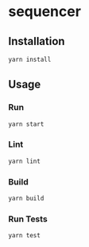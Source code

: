 # sequencer

## Installation

```sh
yarn install
```

## Usage

### Run

```sh
yarn start
```

### Lint

```sh
yarn lint
```

### Build

```sh
yarn build
```

### Run Tests

```sh
yarn test
```
